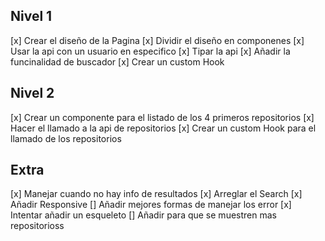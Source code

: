 ## Nivel 1

[x] Crear el diseño de la Pagina
[x] Dividir el diseño en componenes
[x] Usar la api con un usuario en especifico
[x] Tipar la api
[x] Añadir la funcinalidad de buscador
[x] Crear un custom Hook

## Nivel 2

[x] Crear un componente para el listado de los 4 primeros repositorios
[x] Hacer el llamado a la api de repositorios
[x] Crear un custom Hook para el llamado de los repositorios

## Extra

[x] Manejar cuando no hay info de resultados
[x] Arreglar el Search
[x] Añadir Responsive
[] Añadir mejores formas de manejar los error
[x] Intentar añadir un esqueleto
[] Añadir para que se muestren mas repositorioss
